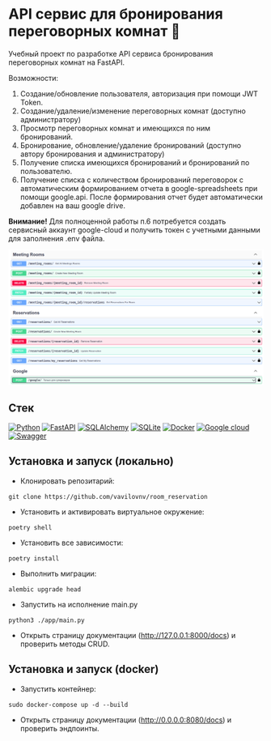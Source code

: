 # API сервис для бронирования переговорных комнат 🏢

Учебный проект по разработке API сервиса бронирования переговорных комнат на FastAPI.

Возможности:
1. Создание/обновление пользователя, авторизация при помощи JWT Token.
2. Создание/удаление/изменение переговорных комнат (доступно администратору)
3. Просмотр переговорных комнат и имеющихся по ним бронирований.
4. Бронирование, обновление/удаление бронирований (доступно автору бронирования и администратору)
5. Получение списка имеющихся бронирований и бронирований по пользователю.
6. Получение списка с количеством бронирований переговорок с автоматическим формированием отчета в google-spreadsheets при помощи google.api. После формирования отчет будет автоматически добавлен на ваш google drive.

**Внимание!** Для полноценной работы п.6 потребуется создать сервисный аккаунт google-cloud и получить токен с учетными данными для заполнения .env файла.

<img src="docs/api.png" alt="API example">

## Стек

[![Python][Python-badge]][Python-url]
[![FastAPI][FastAPI-badge]][FastAPI-url]
[![SQLAlchemy][SQLAlchemy-badge]][SQLAlchemy-url]
[![SQLite][SQLite-badge]][SQLite-url]
[![Docker][Docker-badge]][Docker-url]
[![Google cloud][Google-cloud-badge]][Google-cloud-url]
[![Swagger][Swagger-badge]][Swagger-url]

## Установка и запуск (локально)

* Клонировать репозитарий:
```
git clone https://github.com/vavilovnv/room_reservation
```
* Установить и активировать виртуальное окружение:
```
poetry shell
```
* Установить все зависимости:
```
poetry install
```
* Выполнить миграции:
```
alembic upgrade head
```
* Запустить на исполнение main.py
```
python3 ./app/main.py
```
* Открыть страницу документации (http://127.0.0.1:8000/docs) и проверить методы CRUD.

## Установка и запуск (docker)

* Запустить контейнер:
```
sudo docker-compose up -d --build
```
* Открыть страницу документации (http://0.0.0.0:8080/docs) и проверить эндпоинты.

<!-- MARKDOWN BADGES & URLs -->
[Python-badge]: https://img.shields.io/badge/python%203.9+-3670A0?style=for-the-badge&logo=python&logoColor=ffdd54

[Python-url]: https://www.python.org/

[FastAPI-badge]: https://img.shields.io/badge/FastAPI-005571?style=for-the-badge&logo=fastapi

[FastAPI-url]: https://fastapi.tiangolo.com/

[SQLAlchemy-badge]: https://img.shields.io/badge/sqlalchemy-fbfbfb?style=for-the-badge

[SQLAlchemy-url]: https://www.sqlalchemy.org/

[SQLite-badge]: https://img.shields.io/badge/SQLite-07405E?style=for-the-badge&logo=sqlite&logoColor=white

[SQLite-url]: https://sqlite.org/index.html

[Docker-badge]: https://img.shields.io/badge/docker-%230db7ed.svg?style=for-the-badge&logo=docker&logoColor=white

[Docker-url]: https://www.docker.com/

[Swagger-badge]: https://img.shields.io/badge/-Swagger-%23Clojure?style=for-the-badge&logo=swagger&logoColor=white

[Swagger-url]: https://swagger.io/

[Google-cloud-badge]: https://img.shields.io/badge/GoogleCloud-%234285F4.svg?style=for-the-badge&logo=google-cloud&logoColor=white

[Google-cloud-url]: https://cloud.google.com/